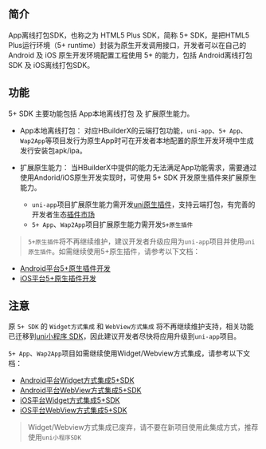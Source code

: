 ## 简介
App离线打包SDK，也称之为 HTML5 Plus SDK，简称 5+ SDK，是把HTML5 Plus运行环境（5+ runtime）封装为原生开发调用接口，开发者可以在自己的 Android 及 iOS 原生开发环境配置工程使用 5+ 的能力，包括 Android离线打包SDK 及 iOS离线打包SDK。

## 功能
5+ SDK 主要功能包括 App本地离线打包 及 扩展原生能力。

- App本地离线打包：
对应HBuilderX的云端打包功能，`uni-app`、`5+ App`、`Wap2App`等项目发行为原生App时可在开发者本地配置的原生开发环境中生成发行安装包apk/ipa。

- 扩展原生能力：
当HBuilderX中提供的能力无法满足App功能需求，需要通过使用Andorid/iOS原生开发实现时，可使用 5+ SDK 开发原生插件来扩展原生能力。
  + `uni-app`项目扩展原生能力需开发[uni原生插件](/NativePlugin/README.md)，支持云端打包，有完善的开发者生态[插件市场](https://ext.dcloud.net.cn/?cat1=5&cat2=51)
  + `5+ App`、`Wap2App`项目扩展原生能力需开发`5+原生插件`

> `5+原生插件`将不再继续维护，建议开发者升级应用为`uni-app`项目并使用`uni原生插件`。如需继续使用5+原生插件，请参考以下文档：
- [Android平台5+原生插件开发](http://ask.dcloud.net.cn/article/66)
- [iOS平台5+原生插件开发](http://ask.dcloud.net.cn/article/67)



## 注意
原 `5+ SDK` 的 `Widget方式集成` 和 `WebView方式集成` 将不再继续维护支持，相关功能已迁移到[uni小程序 SDK](/README.md)，因此建议开发者尽快将应用升级到`uni-app`项目。

`5+ App`、`Wap2App`项目如需继续使用Widget/Webview方式集成，请参考以下文档：
- [Android平台Widget方式集成5+SDK](http://ask.dcloud.net.cn/article/81)
- [Android平台WebView方式集成5+SDK](http://ask.dcloud.net.cn/article/80)
- [iOS平台Widget方式集成5+SDK](http://ask.dcloud.net.cn/article/84)
- [iOS平台WebView方式集成5+SDK](http://ask.dcloud.net.cn/article/83)

>  Widget/Webview方式集成已废弃，请不要在新项目使用此集成方式，推荐使用`uni小程序SDK`
